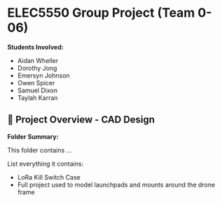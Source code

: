 # ELEC5550 Group Project (Team 0-06)

**Students Involved:**
- Aidan	Wheller
- Dorothy Jong
- Emersyn Johnson
- Owen Spicer
- Samuel Dixon
- Taylah Karran

## 📁 Project Overview - CAD Design

**Folder Summary:**

This folder contains ...


List everything it contains:
- LoRa Kill Switch Case
- Full project used to model launchpads and mounts around the drone frame
